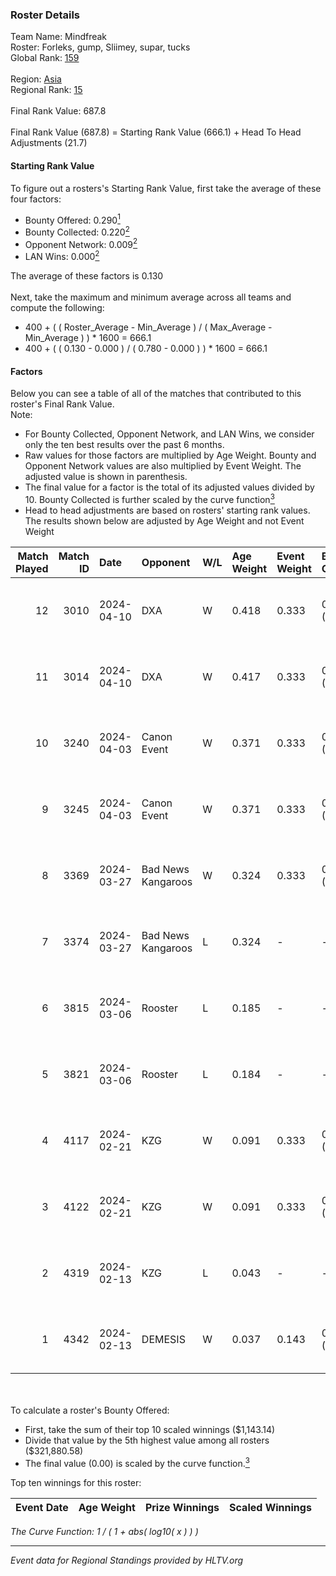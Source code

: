 ### Roster Details<br />
Team Name: Mindfreak<br />
Roster: Forleks, gump, Sliimey, supar, tucks<br />
Global Rank: [159](../standings_global.md)<br />
<br />
Region: [Asia]( ../standings_asia.md)<br />
Regional Rank: [15]( ../standings_asia.md)<br />
<br />
Final Rank Value:  687.8<br />
<br />
Final Rank Value (687.8) = Starting Rank Value (666.1) + Head To Head Adjustments (21.7)<br />

#### Starting Rank Value<br />
To figure out a rosters's Starting Rank Value, first take the average of these four factors:<br />
- Bounty Offered: 0.290[<sup>1</sup>](#table2)
- Bounty Collected: 0.220[<sup>2</sup>](#table1)
- Opponent Network: 0.009[<sup>2</sup>](#table1)
- LAN Wins: 0.000[<sup>2</sup>](#table1)

The average of these factors is 0.130<br />
<br />
Next, take the maximum and minimum average across all teams and compute the following:<br />
- 400 + ( ( Roster_Average - Min_Average ) / ( Max_Average - Min_Average ) ) * 1600 = 666.1
- 400 + ( ( 0.130 - 0.000 ) / ( 0.780 - 0.000 ) ) * 1600 = 666.1


#### Factors<br />
Below you can see a table of all of the matches that contributed to this roster's Final Rank Value.<br />
Note:<br />

- For Bounty Collected, Opponent Network, and LAN Wins, we consider only the ten best results over the past 6 months.
- Raw values for those factors are multiplied by Age Weight. Bounty and Opponent Network values are also multiplied by Event Weight. The adjusted value is shown in parenthesis.
- The final value for a factor is the total of its adjusted values divided by 10. Bounty Collected is further scaled by the curve function[<sup>3</sup>](#curveFunction)
- Head to head adjustments are based on rosters' starting rank values. The results shown below are adjusted by Age Weight and not Event Weight
<span id="table1"></span><br />


| Match Played | Match ID | Date       | Opponent           | W/L | Age Weight | Event Weight | Bounty Collected | Opponent Network | LAN Wins  | H2H Adj. | Roster                               |
| -: | -: | :- | :- | :- | :- | :- | :- | :- | :- | -: | :- |
|           12 |     3010 | 2024-04-10 | DXA                | W   | 0.418      | 0.333        | 0.002 (0.000)    | 0.222 (0.031)    | 0 (0.000) |     6.37 | Forleks, gump, Sliimey, supar, tucks |
|           11 |     3014 | 2024-04-10 | DXA                | W   | 0.417      | 0.333        | 0.002 (0.000)    | 0.222 (0.031)    | 0 (0.000) |     6.61 | Forleks, gump, Sliimey, supar, tucks |
|           10 |     3240 | 2024-04-03 | Canon Event        | W   | 0.371      | 0.333        | 0.000 (0.000)    | 0.000 (0.000)    | 0 (0.000) |     3.19 | Forleks, gump, Sliimey, supar, tucks |
|            9 |     3245 | 2024-04-03 | Canon Event        | W   | 0.371      | 0.333        | 0.000 (0.000)    | 0.000 (0.000)    | 0 (0.000) |     3.27 | Forleks, gump, Sliimey, supar, tucks |
|            8 |     3369 | 2024-03-27 | Bad News Kangaroos | W   | 0.324      | 0.333        | 0.017 (0.002)    | 0.222 (0.024)    | 0 (0.000) |     6.86 | Forleks, gump, Sliimey, supar, tucks |
|            7 |     3374 | 2024-03-27 | Bad News Kangaroos | L   | 0.324      | -            | -                | -                | -         |    -3.41 | Forleks, gump, Sliimey, supar, tucks |
|            6 |     3815 | 2024-03-06 | Rooster            | L   | 0.185      | -            | -                | -                | -         |    -1.98 | Forleks, gump, Sliimey, supar, tucks |
|            5 |     3821 | 2024-03-06 | Rooster            | L   | 0.184      | -            | -                | -                | -         |    -2.01 | Forleks, gump, Sliimey, supar, tucks |
|            4 |     4117 | 2024-02-21 | KZG                | W   | 0.091      | 0.333        | 0.005 (0.000)    | 0.109 (0.003)    | 0 (0.000) |     1.57 | Forleks, gump, Sliimey, supar, tucks |
|            3 |     4122 | 2024-02-21 | KZG                | W   | 0.091      | 0.333        | 0.005 (0.000)    | 0.109 (0.003)    | 0 (0.000) |     1.58 | Forleks, gump, Sliimey, supar, tucks |
|            2 |     4319 | 2024-02-13 | KZG                | L   | 0.043      | -            | -                | -                | -         |    -0.61 | deStiny, gump, Sliimey, supar, tucks |
|            1 |     4342 | 2024-02-13 | DEMESIS            | W   | 0.037      | 0.143        | 0.000 (0.000)    | 0.000 (0.000)    | 0 (0.000) |     0.22 | deStiny, gump, Sliimey, supar, tucks |

<br />
<span id="table2"></span><br />
To calculate a roster's Bounty Offered:<br />

- First, take the sum of their top 10 scaled winnings ($1,143.14)
- Divide that value by the 5th highest value among all rosters ($321,880.58)
- The final value (0.00) is scaled by the curve function.[<sup>3</sup>](#curveFunction)

Top ten winnings for this roster:<br />

| Event Date | Age Weight | Prize Winnings | Scaled Winnings |
| :- | -: | :- | :- |


<span id="curveFunction"></span>_The Curve Function: 1 / ( 1 + abs( log10( x ) ) )_<br />

---
_Event data for Regional Standings provided by HLTV.org_<br />
